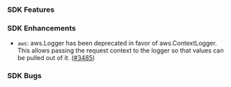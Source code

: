 ### SDK Features

### SDK Enhancements
* `aws`: aws.Logger has been deprecated in favor of aws.ContextLogger. This allows passing the request context to the logger so that values can be pulled out of it. ([#3485](https://github.com/aws/aws-sdk-go/pull/3485))

### SDK Bugs
